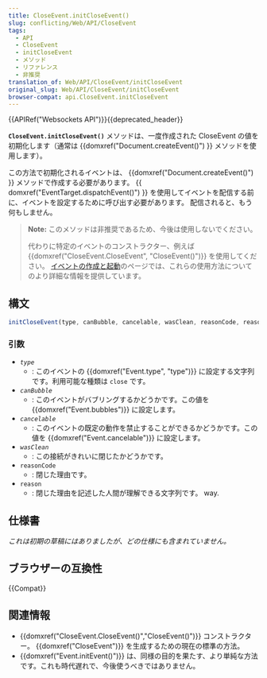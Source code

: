 ```yaml
---
title: CloseEvent.initCloseEvent()
slug: conflicting/Web/API/CloseEvent
tags:
  - API
  - CloseEvent
  - initCloseEvent
  - メソッド
  - リファレンス
  - 非推奨
translation_of: Web/API/CloseEvent/initCloseEvent
original_slug: Web/API/CloseEvent/initCloseEvent
browser-compat: api.CloseEvent.initCloseEvent
---
```

{{APIRef("Websockets API")}}{{deprecated_header}}

**`CloseEvent.initCloseEvent()`** メソッドは、一度作成された CloseEvent の値を初期化します（通常は {{domxref("Document.createEvent()") }} メソッドを使用します）。

この方法で初期化されるイベントは、 {{domxref("Document.createEvent()") }} メソッドで作成する必要があります。
{{ domxref("EventTarget.dispatchEvent()") }} を使用してイベントを配信する前に、イベントを設定するために呼び出す必要があります。
配信されると、もう何もしません。

> **Note:** このメソッドは非推奨であるため、今後は使用しないでください。
>
> 代わりに特定のイベントのコンストラクター、例えば {{domxref("CloseEvent.CloseEvent", "CloseEvent()")}} を使用してください。
> [イベントの作成と起動](/ja/docs/Web/Events/Creating_and_triggering_events)のページでは、これらの使用方法についてのより詳細な情報を提供しています。

## 構文

```js
initCloseEvent(type, canBubble, cancelable, wasClean, reasonCode, reason)
```

### 引数

- _`type`_
  - : このイベントの {{domxref("Event.type", "type")}} に設定する文字列です。利用可能な種類は `close` です。
- _`canBubble`_
  - : このイベントがバブリングするかどうかです。この値を {{domxref("Event.bubbles")}} に設定します。
- _`cancelable`_
  - : このイベントの既定の動作を禁止することができるかどうかです。この値を {{domxref("Event.cancelable")}} に設定します。
- _`wasClean`_
  - : この接続がきれいに閉じたかどうかです。
- `reasonCode`
  - : 閉じた理由です。
- `reason`
  - : 閉じた理由を記述した人間が理解できる文字列です。
    way.

## 仕様書

_これは初期の草稿にはありましたが、どの仕様にも含まれていません。_

## ブラウザーの互換性

{{Compat}}

## 関連情報

- {{domxref("CloseEvent.CloseEvent()","CloseEvent()")}} コンストラクター。 {{domxref("CloseEvent")}} を生成するための現在の標準の方法。
- {{domxref("Event.initEvent()")}} は、同様の目的を果たす、より単純な方法です。これも時代遅れで、今後使うべきではありません。
